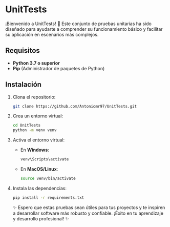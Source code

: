 # UnitTests

¡Bienvenido a UnitTests! 🚀
Este conjunto de pruebas unitarias ha sido diseñado para ayudarte a comprender su funcionamiento básico y facilitar su aplicación en escenarios más complejos.

## Requisitos

- **Python 3.7 o superior**
- **Pip** (Administrador de paquetes de Python)

## Instalación

1. Clona el repositorio:
   ```bash
   git clone https://github.com/Antoniomr97/UnitTests.git
   ```
2. Crea un entorno virtual:

   ```bash
   cd UnitTests
   python -m venv venv

   ```

3. Activa el entorno virtual:

   - En **Windows**:
     ```bash
     venv\Scripts\activate
     ```
   - En **MacOS/Linux**:
     ```bash
     source venv/bin/activate
     ```

4. Instala las dependencias:

   ```bash
   pip install -r requirements.txt

   ```

   ✨ Espero que estas pruebas sean útiles para tus proyectos y te inspiren a desarrollar software más robusto y confiable. ¡Éxito en tu aprendizaje y desarrollo profesional! ✨
